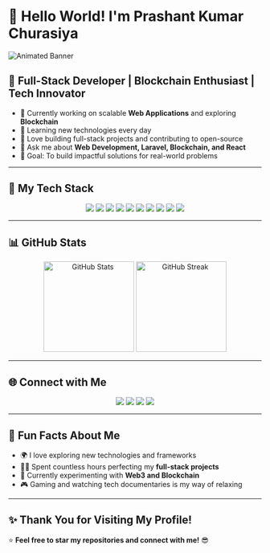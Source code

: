 # 👋 Hello World! I'm **Prashant Kumar Churasiya**  
![Animated Banner](https://media.giphy.com/media/qgQUggAC3Pfv687qPC/giphy.gif)

## 🌟 **Full-Stack Developer | Blockchain Enthusiast | Tech Innovator**  
- 🔭 Currently working on scalable **Web Applications** and exploring **Blockchain**  
- 🌱 Learning new technologies every day  
- 🚀 Love building full-stack projects and contributing to open-source  
- 💬 Ask me about **Web Development, Laravel, Blockchain, and React**  
- 🎯 Goal: To build impactful solutions for real-world problems  

---

## 🚀 **My Tech Stack**  
<div align="center">
  <img src="https://img.shields.io/badge/HTML5-E34F26?style=for-the-badge&logo=html5&logoColor=white" />
  <img src="https://img.shields.io/badge/CSS3-1572B6?style=for-the-badge&logo=css3&logoColor=white" />
  <img src="https://img.shields.io/badge/JavaScript-F7DF1E?style=for-the-badge&logo=javascript&logoColor=black" />
  <img src="https://img.shields.io/badge/React-61DAFB?style=for-the-badge&logo=react&logoColor=black" />
  <img src="https://img.shields.io/badge/Laravel-F9322C?style=for-the-badge&logo=laravel&logoColor=white" />
  <img src="https://img.shields.io/badge/PHP-777BB4?style=for-the-badge&logo=php&logoColor=white" />
  <img src="https://img.shields.io/badge/MySQL-00758F?style=for-the-badge&logo=mysql&logoColor=white" />
  <img src="https://img.shields.io/badge/Python-3776AB?style=for-the-badge&logo=python&logoColor=white" />
  <img src="https://img.shields.io/badge/MongoDB-47A248?style=for-the-badge&logo=mongodb&logoColor=white" />
  <img src="https://img.shields.io/badge/Git-F05032?style=for-the-badge&logo=git&logoColor=white" />
</div>

---

## 📊 **GitHub Stats**  
<div align="center">
  <img height="180" src="https://github-readme-stats.vercel.app/api?username=krishna1632&show_icons=true&theme=radical" alt="GitHub Stats" />
  <img height="180" src="https://github-readme-streak-stats.herokuapp.com/?user=krishna1632&theme=radical" alt="GitHub Streak" />
</div>  

---

## 🌐 **Connect with Me**  
<div align="center">
  <a href="https://pra8953.github.io/Portfolio_prashant/"><img src="https://img.shields.io/badge/Portfolio-000?style=for-the-badge&logo=vercel&logoColor=white" /></a>
  <a href="https://www.linkedin.com/in/prashant-kumar-chaurasiya-539b84294/"><img src="https://img.shields.io/badge/LinkedIn-0A66C2?style=for-the-badge&logo=linkedin&logoColor=white" /></a>
  <a href="https://www.instagram.com/er.prashant30/?igsh=MWJyN3Z0ZXdqMnFwdQ%3D%3D#"><img src="https://img.shields.io/badge/Instagram-E4405F?style=for-the-badge&logo=instagram&logoColor=white" /></a>
  <a href="https://x.com/i/flow/login?redirect_after_login=%2Fpkerraman900"><img src="https://img.shields.io/badge/Twitter-1DA1F2?style=for-the-badge&logo=twitter&logoColor=white" /></a>
</div>

---

## 🎯 **Fun Facts About Me**  
- 🌍 I love exploring new technologies and frameworks  
- 🧑‍💻 Spent countless hours perfecting my **full-stack projects**  
- 🚀 Currently experimenting with **Web3 and Blockchain**  
- 🎮 Gaming and watching tech documentaries is my way of relaxing  

---

## ✨ **Thank You for Visiting My Profile!**  
⭐️ **Feel free to star my repositories and connect with me!** 😎  
